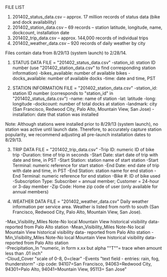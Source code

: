 FILE LIST
1) 201402_status_data.csv – approx. 17 million records of status data (bike and dock availability)
2) 201402_station_data.csv – 69 records – station latitude, longitude, name, dockcount, installation date
3) 201402_trip_data.csv – approx. 144,000 records of individual trips
4) 201402_weather_data.csv – 920 records of daily weather by city

Files contain data from 8/29/13 (system launch) to 2/28/14.

1) STATUS DATA
FILE = "201402_status_data.csv"
-station_id: station ID number (use "201402_station_data.csv" to find corresponding station information)
-bikes_available: number of available bikes
-docks_available: number of available docks
-time: date and time, PST

2) STATION INFORMATION
FILE = "201402_station_data.csv"
-station_id: station ID number (corresponds to "station_id" in "201402_status_data.csv")
-name: name of station
-lat: latitude
-long: longitude
-dockcount: number of total docks at station
-landmark: city (San Francisco, Redwood City, Palo Alto, Mountain View, San Jose)
-installation: date that station was installed 

Note: Although stations were installed prior to 8/29/13 (system launch), no station was active until launch date. Therefore, to accurately capture station popularity, we recommend adjusting all pre-launch installation dates to 8/29/13.

3) TRIP DATA
FILE = "201402_trip_data.csv"
-Trip ID: numeric ID of bike trip
-Duration: time of trip in seconds
-Start Date: start date of trip with date and time, in PST
-Start Station: station name of start station
-Start Terminal: numeric reference for start station
-End Date: end date of trip with date and time, in PST
-End Station: station name for end station
-End Terminal: numeric reference for end station
-Bike #: ID of bike used
-Subscription Type: Subscriber = annual member; Customer = 24-hour or 3-day member
-Zip Code: Home zip code of user (only available for annual members)

4) WEATHER DATA
FILE = "201402_weather_data.csv"
Daily weather information per service area. Weather is listed from north to south (San Francisco, Redwood City, Palo Alto, Mountain View, San Jose).
	
-Max_Visibility_Miles 	Note-No local Mountain View historical visibility data- reported from Palo Alto station	
-Mean_Visibility_Miles 	Note-No local Mountain View historical visibility data- reported from Palo Alto station	
-Min_Visibility_Miles 	 Note-No local Mountain View historical visibility data- reported from Palo Alto station		
-Precipitation_In 	"numeric, in form x.xx but alpha ""T""= trace when amount less than .01 inch"	
-Cloud_Cover 	"scale of 0-8, 0=clear"	
-Events	"text field - entries: rain, fog, thunderstorm"	
-zip code: 94107=San Francisco, 94063=Redwood City, 94301=Palo Alto, 94041=Mountain View, 95113= San Jose"	

